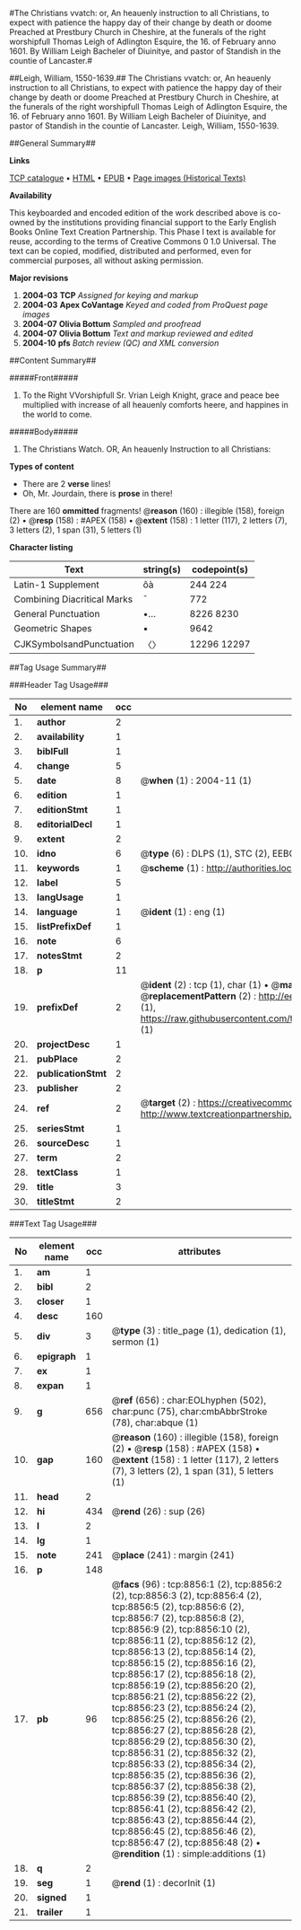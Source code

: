 #The Christians vvatch: or, An heauenly instruction to all Christians, to expect with patience the happy day of their change by death or doome Preached at Prestbury Church in Cheshire, at the funerals of the right worshipfull Thomas Leigh of Adlington Esquire, the 16. of February anno 1601. By William Leigh Bacheler of Diuinitye, and pastor of Standish in the countie of Lancaster.#

##Leigh, William, 1550-1639.##
The Christians vvatch: or, An heauenly instruction to all Christians, to expect with patience the happy day of their change by death or doome Preached at Prestbury Church in Cheshire, at the funerals of the right worshipfull Thomas Leigh of Adlington Esquire, the 16. of February anno 1601. By William Leigh Bacheler of Diuinitye, and pastor of Standish in the countie of Lancaster.
Leigh, William, 1550-1639.

##General Summary##

**Links**

[TCP catalogue](http://www.ota.ox.ac.uk/tcp/)  • 
[HTML](http://tei.it.ox.ac.uk/tcp/Texts-HTML/free/A05/A05279.html)  • 
[EPUB](http://tei.it.ox.ac.uk/tcp/Texts-EPUB/free/A05/A05279.epub) • 
[Page images (Historical Texts)](https://data.historicaltexts.jisc.ac.uk/view?pubId=eebo-99844071e&pageId=eebo-99844071e-8856-1)

**Availability**

This keyboarded and encoded edition of the
	       work described above is co-owned by the institutions
	       providing financial support to the Early English Books
	       Online Text Creation Partnership. This Phase I text is
	       available for reuse, according to the terms of Creative
	       Commons 0 1.0 Universal. The text can be copied,
	       modified, distributed and performed, even for
	       commercial purposes, all without asking permission.

**Major revisions**

1. __2004-03__ __TCP__ *Assigned for keying and markup*
1. __2004-03__ __Apex CoVantage__ *Keyed and coded from ProQuest page images*
1. __2004-07__ __Olivia Bottum__ *Sampled and proofread*
1. __2004-07__ __Olivia Bottum__ *Text and markup reviewed and edited*
1. __2004-10__ __pfs__ *Batch review (QC) and XML conversion*

##Content Summary##

#####Front#####

1. To the Right VVorshipfull Sr. Vrian Leigh Knight, grace and peace bee multiplied with increase of all heauenly comforts heere, and happines in the world to come.

#####Body#####

1. The Christians Watch. OR, An heauenly Instruction to all Christians:

**Types of content**

  * There are 2 **verse** lines!
  * Oh, Mr. Jourdain, there is **prose** in there!

There are 160 **ommitted** fragments! 
 @__reason__ (160) : illegible (158), foreign (2)  •  @__resp__ (158) : #APEX (158)  •  @__extent__ (158) : 1 letter (117), 2 letters (7), 3 letters (2), 1 span (31), 5 letters (1)

**Character listing**


|Text|string(s)|codepoint(s)|
|---|---|---|
|Latin-1 Supplement|ôà|244 224|
|Combining             Diacritical Marks|̄|772|
|General Punctuation|•…|8226 8230|
|Geometric Shapes|▪|9642|
|CJKSymbolsandPunctuation|〈〉|12296 12297|

##Tag Usage Summary##

###Header Tag Usage###

|No|element name|occ|attributes|
|---|---|---|---|
|1.|__author__|2||
|2.|__availability__|1||
|3.|__biblFull__|1||
|4.|__change__|5||
|5.|__date__|8| @__when__ (1) : 2004-11 (1)|
|6.|__edition__|1||
|7.|__editionStmt__|1||
|8.|__editorialDecl__|1||
|9.|__extent__|2||
|10.|__idno__|6| @__type__ (6) : DLPS (1), STC (2), EEBO-CITATION (1), PROQUEST (1), VID (1)|
|11.|__keywords__|1| @__scheme__ (1) : http://authorities.loc.gov/ (1)|
|12.|__label__|5||
|13.|__langUsage__|1||
|14.|__language__|1| @__ident__ (1) : eng (1)|
|15.|__listPrefixDef__|1||
|16.|__note__|6||
|17.|__notesStmt__|2||
|18.|__p__|11||
|19.|__prefixDef__|2| @__ident__ (2) : tcp (1), char (1)  •  @__matchPattern__ (2) : ([0-9\-]+):([0-9IVX]+) (1), (.+) (1)  •  @__replacementPattern__ (2) : http://eebo.chadwyck.com/downloadtiff?vid=$1&page=$2 (1), https://raw.githubusercontent.com/textcreationpartnership/Texts/master/tcpchars.xml#$1 (1)|
|20.|__projectDesc__|1||
|21.|__pubPlace__|2||
|22.|__publicationStmt__|2||
|23.|__publisher__|2||
|24.|__ref__|2| @__target__ (2) : https://creativecommons.org/publicdomain/zero/1.0/ (1), http://www.textcreationpartnership.org/docs/. (1)|
|25.|__seriesStmt__|1||
|26.|__sourceDesc__|1||
|27.|__term__|2||
|28.|__textClass__|1||
|29.|__title__|3||
|30.|__titleStmt__|2||


###Text Tag Usage###

|No|element name|occ|attributes|
|---|---|---|---|
|1.|__am__|1||
|2.|__bibl__|2||
|3.|__closer__|1||
|4.|__desc__|160||
|5.|__div__|3| @__type__ (3) : title_page (1), dedication (1), sermon (1)|
|6.|__epigraph__|1||
|7.|__ex__|1||
|8.|__expan__|1||
|9.|__g__|656| @__ref__ (656) : char:EOLhyphen (502), char:punc (75), char:cmbAbbrStroke (78), char:abque (1)|
|10.|__gap__|160| @__reason__ (160) : illegible (158), foreign (2)  •  @__resp__ (158) : #APEX (158)  •  @__extent__ (158) : 1 letter (117), 2 letters (7), 3 letters (2), 1 span (31), 5 letters (1)|
|11.|__head__|2||
|12.|__hi__|434| @__rend__ (26) : sup (26)|
|13.|__l__|2||
|14.|__lg__|1||
|15.|__note__|241| @__place__ (241) : margin (241)|
|16.|__p__|148||
|17.|__pb__|96| @__facs__ (96) : tcp:8856:1 (2), tcp:8856:2 (2), tcp:8856:3 (2), tcp:8856:4 (2), tcp:8856:5 (2), tcp:8856:6 (2), tcp:8856:7 (2), tcp:8856:8 (2), tcp:8856:9 (2), tcp:8856:10 (2), tcp:8856:11 (2), tcp:8856:12 (2), tcp:8856:13 (2), tcp:8856:14 (2), tcp:8856:15 (2), tcp:8856:16 (2), tcp:8856:17 (2), tcp:8856:18 (2), tcp:8856:19 (2), tcp:8856:20 (2), tcp:8856:21 (2), tcp:8856:22 (2), tcp:8856:23 (2), tcp:8856:24 (2), tcp:8856:25 (2), tcp:8856:26 (2), tcp:8856:27 (2), tcp:8856:28 (2), tcp:8856:29 (2), tcp:8856:30 (2), tcp:8856:31 (2), tcp:8856:32 (2), tcp:8856:33 (2), tcp:8856:34 (2), tcp:8856:35 (2), tcp:8856:36 (2), tcp:8856:37 (2), tcp:8856:38 (2), tcp:8856:39 (2), tcp:8856:40 (2), tcp:8856:41 (2), tcp:8856:42 (2), tcp:8856:43 (2), tcp:8856:44 (2), tcp:8856:45 (2), tcp:8856:46 (2), tcp:8856:47 (2), tcp:8856:48 (2)  •  @__rendition__ (1) : simple:additions (1)|
|18.|__q__|2||
|19.|__seg__|1| @__rend__ (1) : decorInit (1)|
|20.|__signed__|1||
|21.|__trailer__|1||
